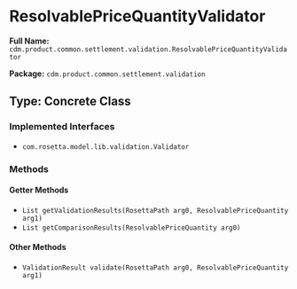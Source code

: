 # ResolvablePriceQuantityValidator

**Full Name:** `cdm.product.common.settlement.validation.ResolvablePriceQuantityValidator`

**Package:** `cdm.product.common.settlement.validation`

## Type: Concrete Class

### Implemented Interfaces

- `com.rosetta.model.lib.validation.Validator`

### Methods

#### Getter Methods

- `List getValidationResults(RosettaPath arg0, ResolvablePriceQuantity arg1)`
- `List getComparisonResults(ResolvablePriceQuantity arg0)`

#### Other Methods

- `ValidationResult validate(RosettaPath arg0, ResolvablePriceQuantity arg1)`

